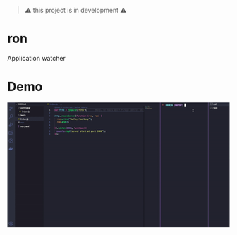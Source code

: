 
> ⚠️ this project is in development ⚠️
# ron
Application watcher

# Demo
<img src="./docs/assets/ezgif-4-8019d012ad.gif" width="550" />
